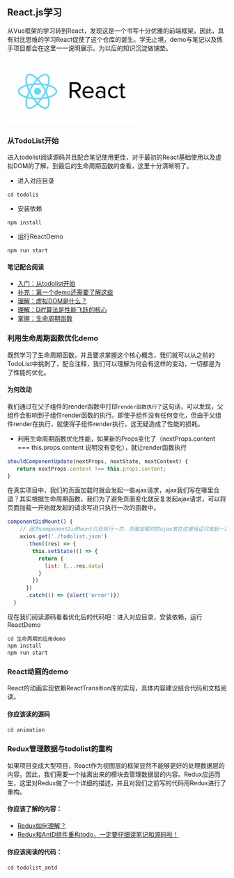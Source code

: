 ## React.js学习
从Vue框架的学习转到React，发现这是一个书写十分优雅的前端框架。因此，具有对比思维的学习React促使了这个仓库的诞生。学无止境，demo与笔记以及练手项目都会在这里一一说明展示。为以后的知识沉淀做铺垫。

<img src='./book/img/logo.jpg' style="height: 150px;text-align:center"/>

### 从TodoList开始

进入todolist阅读源码并且配合笔记使用更佳，对于最初的React基础使用以及虚拟DOM的了解，到最后的生命周期函数的查看，这里十分清晰明了。

- 进入对应目录
```shell
cd todolis
```
- 安装依赖
```shell
npm install
```
- 运行ReactDemo
```shell
npm run start
```

#### 笔记配合阅读
- [入门：从todolist开始](./book/01.从TodoList开始.md)
- [补充：第一个demo还需要了解这些](./book/02.todolist的细节补充.md)
- [理解：虚拟DOM是什么？](./book/03.虚拟DOM.md)
- [理解：Diff算法是性能飞跃的核心](./book/04.虚拟DOM的Diff算法.md)
- [掌握：生命周期函数](./book/生命周期.md)

### 利用生命周期函数优化demo
既然学习了生命周期函数，并且要求掌握这个核心概念，我们就可以从之前的TodoList中挑刺了，配合注释，我们可以理解为何会有这样的变动，一切都是为了性能的优化。

#### 为何改动

我们通过在父子组件的render函数中打印`render函数执行了`这句话，可以发现，父组件会影响到子组件render函数的执行。即使子组件没有任何变化，但由于父组件render在执行，就使得子组件render执行，这无疑造成了性能的损耗。

- 利用生命周期函数优化性能，如果新的Props变化了（nextProps.content === this.props.content 说明没有变化），就让render函数执行

```javascript
shouldComponentUpdate(nextProps, nextState, nextContext) {
   return nextProps.content !== this.props.content;
}
```

在真实项目中，我们的页面加载时就会发起一些ajax请求，ajax我们写在哪里合适？其实根据生命周期函数，我们为了避免页面变化就反复发起ajax请求，可以将页面加载一开始就发起的请求写进只执行一次的函数中。

```javascript
componentDidMount() {
    // 因为componentDidMount只会执行一次，页面加载时的ajax放在这里保证只发起一次请求即可
    axios.get('./todolist.json')
      .then((res) => {
        this.setState(() => {
          return {
            list: [...res.data]
          }
        })
      })
      .catch(() => {alert('error')})
  }
```

现在我们阅读源码看看优化后的代码吧：进入对应目录，安装依赖，运行ReactDemo

```shell
cd 生命周期的应用demo
npm install
npm run start
```
### React动画的demo

React的动画实现依赖ReactTransition库的实现，具体内容建议结合代码和文档阅读。
#### 你应该读的源码
```shell
cd animation
```

### Redux管理数据与todolist的重构

如果项目变成大型项目，React作为视图层的框架显然不能够更好的处理数据层的内容。因此，我们需要一个抽离出来的模块去管理数据层的内容。Redux应运而生，这里对Redux做了一个详细的描述，并且对我们之前写的代码用Redux进行了重构。

#### 你应该了解的内容：

- [Redux如何理解？](./book/06.Redux的初步了解.md)
- [Redux和AntD组件重构todo，一定要仔细读笔记和源码啦！](./book/07.如何用Redux重构todo.md)

#### 你应该阅读的代码：
```shell
cd todolist_antd
```
